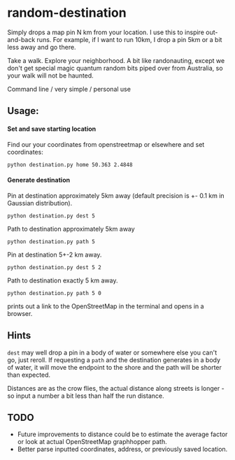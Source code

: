 # random-destination
Simply drops a map pin N km from your location.  I use this to inspire out-and-back runs.  For example, if I want to run 10km, I drop a pin 5km or a bit less away and go there.  

Take a walk.  Explore your neighborhood.  A bit like randonauting, except we don't get special magic quantum random bits piped over from Australia, so your walk will not be haunted.

Command line / very simple / personal use

## Usage:

#### Set and save starting location

Find our your coordinates from openstreetmap or elsewhere and set coordinates:

```python destination.py home 50.363 2.4848```

#### Generate destination

Pin at destination approximately 5km away (default precision is +- 0.1 km in Gaussian distribution).

```python destination.py dest 5```

Path to destination approximately 5km away 

```python destination.py path 5```

Pin at destination 5+-2 km away.

```python destination.py dest 5 2```

Path to destination exactly 5 km away.

```python destination.py path 5 0```

prints out a link to the OpenStreetMap in the terminal and opens in a browser.

## Hints

``dest`` may well drop a pin in a body of water or somewhere else you can't go, just reroll.  If requesting a ```path``` and the destination generates in a body of water, it will move the endpoint to the shore and the path will be shorter than expected.

Distances are as the crow flies, the actual distance along streets is longer - so input a number a bit less than half the run distance.

## TODO
- Future improvements to distance could be to estimate the average factor or look at actual OpenStreetMap graphhopper path.
- Better parse inputted coordinates, address, or previously saved location.
